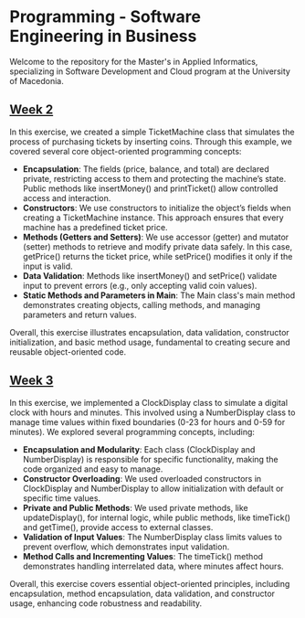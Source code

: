 # Programming - Software Engineering in Business

Welcome to the repository for the Master's in Applied Informatics, specializing in Software Development and Cloud program at the University of Macedonia.

## [Week 2](./weeek2)

In this exercise, we created a simple TicketMachine class that simulates the process of purchasing tickets by inserting coins. Through this example, we covered several core object-oriented programming concepts:

- **Encapsulation**: The fields (price, balance, and total) are declared private, restricting access to them and protecting the machine’s state. Public methods like insertMoney() and printTicket() allow controlled access and interaction.   
- **Constructors**: We use constructors to initialize the object’s fields when creating a TicketMachine instance. This approach ensures that every machine has a predefined ticket price.   
- **Methods (Getters and Setters)**: We use accessor (getter) and mutator (setter) methods to retrieve and modify private data safely. In this case, getPrice() returns the ticket price, while setPrice() modifies it only if the input is valid.   
- **Data Validation**: Methods like insertMoney() and setPrice() validate input to prevent errors (e.g., only accepting valid coin values).   
- **Static Methods and Parameters in Main**: The Main class's main method demonstrates creating objects, calling methods, and managing parameters and return values.   

Overall, this exercise illustrates encapsulation, data validation, constructor initialization, and basic method usage, fundamental to creating secure and reusable object-oriented code.

## [Week 3](./week3)

In this exercise, we implemented a ClockDisplay class to simulate a digital clock with hours and minutes. This involved using a NumberDisplay class to manage time values within fixed boundaries (0-23 for hours and 0-59 for minutes). We explored several programming concepts, including:

- **Encapsulation and Modularity**: Each class (ClockDisplay and NumberDisplay) is responsible for specific functionality, making the code organized and easy to manage.   
- **Constructor Overloading**: We used overloaded constructors in ClockDisplay and NumberDisplay to allow initialization with default or specific time values.
- **Private and Public Methods**: We used private methods, like updateDisplay(), for internal logic, while public methods, like timeTick() and getTime(), provide access to external classes.   
- **Validation of Input Values**: The NumberDisplay class limits values to prevent overflow, which demonstrates input validation.   
- **Method Calls and Incrementing Values**: The timeTick() method demonstrates handling interrelated data, where minutes affect hours.   

Overall, this exercise covers essential object-oriented principles, including encapsulation, method encapsulation, data validation, and constructor usage, enhancing code robustness and readability.
